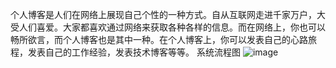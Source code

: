个人博客是人们在网络上展现自己个性的一种方式。自从互联网走进千家万户，大受人们喜爱。大家都喜欢通过网络来获取各种各样的信息。而在网络上，你也可以畅所欲言，而个人博客也是其中一种。在个人博客上，你可以发表自己的心路旅程，发表自己的工作经验，发表技术博客等等。
系统流程图
![image](https://github.com/user-attachments/assets/0a3174ec-dd02-49a8-8c5c-a5be87edbd8c)

